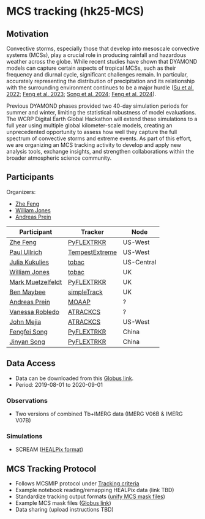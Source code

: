 # MCS tracking (hk25-MCS)

## Motivation

Convective storms, especially those that develop into mesoscale convective systems (MCSs), play a crucial role in producing rainfall and hazardous weather across the globe. While recent studies have shown that DYAMOND models can capture certain aspects of tropical MCSs, such as their frequency and diurnal cycle, significant challenges remain. In particular, accurately representing the distribution of precipitation and its relationship with the surrounding environment continues to be a major hurdle ([Su et al. 2022](https://doi.org/10.2151/jmsj.2022-033); [Feng et al. 2023](https://doi.org/10.1029/2022GL102603); [Song et al. 2024](https://doi.org/10.1029/2024GL109945); [Feng et al. 2024](https://doi.org/10.22541/essoar.172405876.67413040/v1)).

Previous DYAMOND phases provided two 40-day simulation periods for summer and winter, limiting the statistical robustness of model evaluations. The WCRP Digital Earth Global Hackathon will extend these simulations to a full year using multiple global kilometer-scale models, creating an unprecedented opportunity to assess how well they capture the full spectrum of convective storms and extreme events. As part of this effort, we are organizing an MCS tracking activity to develop and apply new analysis tools, exchange insights, and strengthen collaborations within the broader atmospheric science community.

## Participants

Organizers: 

- [Zhe Feng](mailto:zhe.feng@pnnl.gov)
- [William Jones](mailto:william.jones@physics.ox.ac.uk)
- [Andreas Prein](mailto:andreas.prein@usys.ethz.ch)

| **Participant** | **Tracker** | **Node** |
|----------|----------|----------|
| [Zhe Feng](mailto:zhe.feng@pnnl.gov) | [PyFLEXTRKR](https://github.com/FlexTRKR/PyFLEXTRKR)        | US-West        |
| [Paul Ullrich](mailto:ullrich4@llnl.gov)        | [TempestExtreme](https://github.com/ClimateGlobalChange/tempestextremes)        | US-West        |
| [Julia Kukulies](mailto:kukulies@ucar.edu)        | [tobac](https://github.com/tobac-project/tobac)        | US-Central        |
| [William Jones](mailto:william.jones@physics.ox.ac.uk)        | [tobac](https://github.com/tobac-project/tobac)        | UK        |
| [Mark Muetzelfeldt](mailto:mark.muetzelfeldt@reading.ac.uk) | [PyFLEXTRKR](https://github.com/FlexTRKR/PyFLEXTRKR) | UK |
| [Ben Maybee](mailto:B.W.Maybee@leeds.ac.uk) | [simpleTrack](https://github.com/thmstein/simple-track) | UK |
| [Andreas Prein](mailto:andreas.prein@usys.ethz.ch)        | [MOAAP](https://github.com/AndreasPrein/MOAAP)        | ?        |
| [Vanessa Robledo](mailto:vrobledodelgado@uiowa.edu)        | [ATRACKCS](https://doi.org/10.5281/zenodo.7025989)        | ?        |
| [John Mejia](mailto:John.Mejia@dri.edu)        | [ATRACKCS](https://doi.org/10.5281/zenodo.7025989)        | US-West        |
| [Fengfei Song](mailto:songfengfei@ouc.edu.cn)        | [PyFLEXTRKR](https://github.com/FlexTRKR/PyFLEXTRKR)        | China        |
| [Jinyan Song](mailto:songjinyan@stu.ouc.edu.cn)        | [PyFLEXTRKR](https://github.com/FlexTRKR/PyFLEXTRKR)        | China        |



## Data Access

- Data can be downloaded from this [Globus link](https://app.globus.org/file-manager?origin_id=87909b37-fbcf-4735-a72e-1a406301a053&origin_path=%2F).
- Period: 2019-08-01 to 2020-09-01

### Observations

- Two versions of combined Tb+IMERG data (IMERG V06B & IMERG V07B)

### Simulations

- SCREAM ([HEALPix format](https://healpix.sourceforge.io/index.php))

## MCS Tracking Protocol

- Follows MCSMIP protocol under [Tracking criteria](https://mcsmip.github.io/design/)
- Example notebook reading/remapping HEALPix data (link TBD)
- Standardize tracking output formats ([unify MCS mask files](https://github.com/WACCEM/MCSMIP-DYAMOND/blob/main/src/unify_mask_files.py))
- Example MCS mask files ([Globus link](https://app.globus.org/file-manager?destination_id=87909b37-fbcf-4735-a72e-1a406301a053&destination_path=%2Fsample_mcs_mask%2F&two_pane=true))
- Data sharing (upload instructions TBD)
